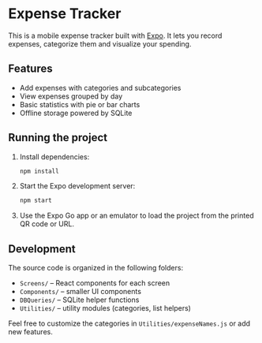 # Expense Tracker

This is a mobile expense tracker built with [Expo](https://expo.dev/). It lets you record expenses, categorize them and visualize your spending.

## Features
- Add expenses with categories and subcategories
- View expenses grouped by day
- Basic statistics with pie or bar charts
- Offline storage powered by SQLite

## Running the project
1. Install dependencies:
   ```sh
   npm install
   ```
2. Start the Expo development server:
   ```sh
   npm start
   ```
3. Use the Expo Go app or an emulator to load the project from the printed QR code or URL.

## Development
The source code is organized in the following folders:
- `Screens/` – React components for each screen
- `Components/` – smaller UI components
- `DBQueries/` – SQLite helper functions
- `Utilities/` – utility modules (categories, list helpers)

Feel free to customize the categories in `Utilities/expenseNames.js` or add new features.

